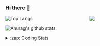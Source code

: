 ### Hi there 👋

<!--
**tao8687/tao8687** is a ✨ _special_ ✨ repository because its `README.md` (this file) appears on your GitHub profile.

Here are some ideas to get you started:

- 🔭 I’m currently working on ...
- 🌱 I’m currently learning ...
- 👯 I’m looking to collaborate on ...
- 🤔 I’m looking for help with ...
- 💬 Ask me about ...
- 📫 How to reach me: ...
- 😄 Pronouns: ...
- ⚡ Fun fact: ...
-->

<img align='right' src="https://media.giphy.com/media/M9gbBd9nbDrOTu1Mqx/giphy.gif" width="240">

  
![Top Langs](https://github-readme-stats.vercel.app/api/top-langs/?username=tao8687&layout=compact&title_color=23238E&text_color=A67D3D)

![Anurag's github stats](https://github-readme-stats.vercel.app/api?username=tao8687&show_icons=true&&text_color=A67D3D&title_color=23238E&show_icons=false&count_private=true&hide=stars)

<details>
  <summary>:zap: Coding Stats</summary>
  <br>
    
<!--START_SECTION:waka-->
![Code Time](http://img.shields.io/badge/Code%20Time-1%2C423%20hrs%2057%20mins-blue)

![Profile Views](http://img.shields.io/badge/Profile%20Views-0-blue)

**🐱 My GitHub Data** 

> 📦 1.5 MB Used in GitHub's Storage 
 > 
> 🏆 75 Contributions in the Year 2024
 > 
> 🚫 Not Opted to Hire
 > 
> 📜 50 Public Repositories 
 > 
> 🔑 25 Private Repositories 
 > 
**I'm an Early 🐤** 

```text
🌞 Morning                1313 commits        ██████████████████████░░░   86.32 % 
🌆 Daytime                87 commits          █░░░░░░░░░░░░░░░░░░░░░░░░   05.72 % 
🌃 Evening                117 commits         ██░░░░░░░░░░░░░░░░░░░░░░░   07.69 % 
🌙 Night                  4 commits           ░░░░░░░░░░░░░░░░░░░░░░░░░   00.26 % 
```
📅 **I'm Most Productive on Wednesday** 

```text
Monday                   219 commits         ████░░░░░░░░░░░░░░░░░░░░░   14.40 % 
Tuesday                  206 commits         ███░░░░░░░░░░░░░░░░░░░░░░   13.54 % 
Wednesday                273 commits         ████░░░░░░░░░░░░░░░░░░░░░   17.95 % 
Thursday                 198 commits         ███░░░░░░░░░░░░░░░░░░░░░░   13.02 % 
Friday                   216 commits         ████░░░░░░░░░░░░░░░░░░░░░   14.20 % 
Saturday                 209 commits         ███░░░░░░░░░░░░░░░░░░░░░░   13.74 % 
Sunday                   200 commits         ███░░░░░░░░░░░░░░░░░░░░░░   13.15 % 
```


📊 **This Week I Spent My Time On** 

```text
🕑︎ Time Zone: Asia/Shanghai

💬 Programming Languages: 
Other                    2 hrs 53 mins       ████████░░░░░░░░░░░░░░░░░   30.86 % 
C++                      2 hrs 37 mins       ███████░░░░░░░░░░░░░░░░░░   28.08 % 
Bash                     1 hr 43 mins        █████░░░░░░░░░░░░░░░░░░░░   18.41 % 
CMake                    57 mins             ███░░░░░░░░░░░░░░░░░░░░░░   10.30 % 
C                        44 mins             ██░░░░░░░░░░░░░░░░░░░░░░░   07.89 % 

🔥 Editors: 
VS Code                  9 hrs 22 mins       █████████████████████████   100.00 % 

🐱‍💻 Projects: 
agvs                     4 hrs 52 mins       █████████████░░░░░░░░░░░░   51.99 % 
autox                    3 hrs 31 mins       █████████░░░░░░░░░░░░░░░░   37.60 % 
ndt_localization         26 mins             █░░░░░░░░░░░░░░░░░░░░░░░░   04.76 % 
agvs_sim                 10 mins             ░░░░░░░░░░░░░░░░░░░░░░░░░   01.91 % 
robot_base_src           7 mins              ░░░░░░░░░░░░░░░░░░░░░░░░░   01.37 % 

💻 Operating System: 
Linux                    9 hrs 22 mins       █████████████████████████   100.00 % 
```

**I Mostly Code in Python** 

```text
Python                   9 repos             ████████░░░░░░░░░░░░░░░░░   30.00 % 
C++                      8 repos             ███████░░░░░░░░░░░░░░░░░░   26.67 % 
JavaScript               2 repos             ██░░░░░░░░░░░░░░░░░░░░░░░   06.67 % 
Batchfile                1 repo              █░░░░░░░░░░░░░░░░░░░░░░░░   03.33 % 
HTML                     1 repo              █░░░░░░░░░░░░░░░░░░░░░░░░   03.33 % 
```



**Timeline**

![Lines of Code chart](https://raw.githubusercontent.com/tao8687/tao8687/master/assets/bar_graph.png)


 Last Updated on 15/03/2024 01:10:08 UTC
<!--END_SECTION:waka-->
</details>
